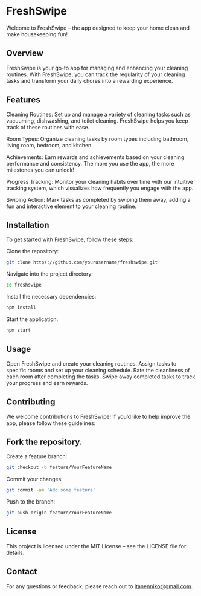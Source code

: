 # FreshSwipe
Welcome to FreshSwipe – the app designed to keep your home clean and make housekeeping fun!

## Overview
FreshSwipe is your go-to app for managing and enhancing your cleaning routines. With FreshSwipe, you can track the regularity of your cleaning tasks and transform your daily chores into a rewarding experience.

## Features
Cleaning Routines: Set up and manage a variety of cleaning tasks such as vacuuming, dishwashing, and toilet cleaning. FreshSwipe helps you keep track of these routines with ease.

Room Types: Organize cleaning tasks by room types including bathroom, living room, bedroom, and kitchen.

Achievements: Earn rewards and achievements based on your cleaning performance and consistency. The more you use the app, the more milestones you can unlock!

Progress Tracking: Monitor your cleaning habits over time with our intuitive tracking system, which visualizes how frequently you engage with the app.

Swiping Action: Mark tasks as completed by swiping them away, adding a fun and interactive element to your cleaning routine.

## Installation
To get started with FreshSwipe, follow these steps:

Clone the repository:
```bash
git clone https://github.com/yourusername/freshswipe.git
```

Navigate into the project directory:
```bash
cd freshswipe
```

Install the necessary dependencies:
```bash
npm install
```

Start the application:
```bash
npm start
```

## Usage
Open FreshSwipe and create your cleaning routines.
Assign tasks to specific rooms and set up your cleaning schedule.
Rate the cleanliness of each room after completing the tasks.
Swipe away completed tasks to track your progress and earn rewards.

## Contributing
We welcome contributions to FreshSwipe! If you’d like to help improve the app, please follow these guidelines:

## Fork the repository.

Create a feature branch:
```bash
git checkout -b feature/YourFeatureName
```

Commit your changes:
```bash
git commit -am 'Add some feature'
```

Push to the branch:
```bash
git push origin feature/YourFeatureName
```

## License
This project is licensed under the MIT License – see the LICENSE file for details.

## Contact
For any questions or feedback, please reach out to itanenniko@gmail.com.
